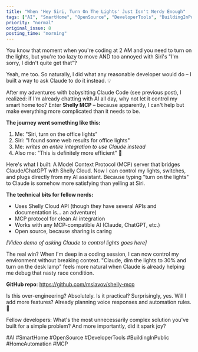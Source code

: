 ```yaml
---
title: "When 'Hey Siri, Turn On The Lights' Just Isn't Nerdy Enough"
tags: ["AI", "SmartHome", "OpenSource", "DeveloperTools", "BuildingInPublic", "HomeAutomation", "MCP"]
priority: "normal"
original_issue: 8
posting_time: "morning"
---
```


You know that moment when you're coding at 2 AM and you need to turn on the lights, but you're too lazy to move AND too annoyed with Siri's "I'm sorry, I didn't quite get that"? 

Yeah, me too. So naturally, I did what any reasonable developer would do – I built a way to ask Claude to do it instead. 💡

After my adventures with babysitting Claude Code (see previous post), I realized: if I'm already chatting with AI all day, why not let it control my smart home too? Enter **Shelly MCP** – because apparently, I can't help but make everything more complicated than it needs to be.

**The journey went something like this:**
1. Me: "Siri, turn on the office lights"
2. Siri: "I found some web results for office lights"
3. Me: *writes an entire integration to use Claude instead*
4. Also me: "This is definitely more efficient" 🤔

Here's what I built: A Model Context Protocol (MCP) server that bridges Claude/ChatGPT with Shelly Cloud. Now I can control my lights, switches, and plugs directly from my AI assistant. Because typing "turn on the lights" to Claude is somehow more satisfying than yelling at Siri.

**The technical bits for fellow nerds:**
- Uses Shelly Cloud API (though they have several APIs and documentation is... an adventure)
- MCP protocol for clean AI integration  
- Works with any MCP-compatible AI (Claude, ChatGPT, etc.)
- Open source, because sharing is caring

*[Video demo of asking Claude to control lights goes here]*

The real win? When I'm deep in a coding session, I can now control my environment without breaking context. "Claude, dim the lights to 30% and turn on the desk lamp" feels more natural when Claude is already helping me debug that nasty race condition.

**GitHub repo**: https://github.com/mslavov/shelly-mcp

Is this over-engineering? Absolutely. Is it practical? Surprisingly, yes. Will I add more features? Already planning voice responses and automation rules. 🚀

Fellow developers: What's the most unnecessarily complex solution you've built for a simple problem? And more importantly, did it spark joy?

#AI #SmartHome #OpenSource #DeveloperTools #BuildingInPublic #HomeAutomation #MCP